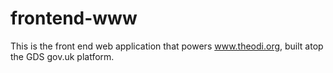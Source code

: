 # frontend-www
 
This is the front end web application that powers www.theodi.org, built atop the GDS gov.uk platform.
